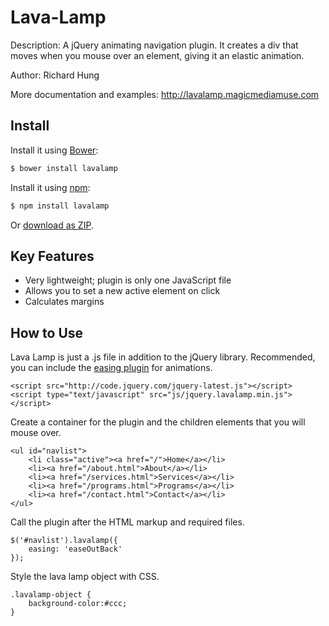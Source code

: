 Lava-Lamp
=================

Description: A jQuery animating navigation plugin. It creates a div that moves when you mouse over an element, giving it an elastic animation.

Author: Richard Hung

More documentation and examples: http://lavalamp.magicmediamuse.com

## Install

Install it using [Bower](http://bower.io):

```sh
$ bower install lavalamp
```

Install it using [npm](https://www.npmjs.org/):

```sh
$ npm install lavalamp
```

Or [download as ZIP](https://github.com/Richard1320/Lava-Lamp/archive/master.zip).

Key Features
--------------------

* Very lightweight; plugin is only one JavaScript file
* Allows you to set a new active element on click
* Calculates margins

How to Use
--------------------

Lava Lamp is just a .js file in addition to the jQuery library. Recommended, you can include the <a href="https://github.com/gdsmith/jquery.easing" target="_blank">easing plugin</a> for animations.

```
<script src="http://code.jquery.com/jquery-latest.js"></script>
<script type="text/javascript" src="js/jquery.lavalamp.min.js"></script>
```

Create a container for the plugin and the children elements that you will mouse over.

```
<ul id="navlist">
    <li class="active"><a href="/">Home</a></li>
    <li><a href="/about.html">About</a></li>
    <li><a href="/services.html">Services</a></li>
    <li><a href="/programs.html">Programs</a></li>
    <li><a href="/contact.html">Contact</a></li>
</ul>
```

Call the plugin after the HTML markup and required files.

```
$('#navlist').lavalamp({
    easing: 'easeOutBack'
});
```

Style the lava lamp object with CSS.

```
.lavalamp-object {
	background-color:#ccc;
}
```
